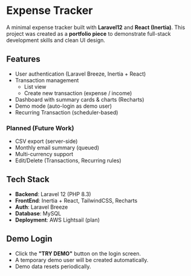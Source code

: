 # Expense Tracker

A minimal expense tracker built with **Laravel12** and **React (Inertia)**.
This project was created as a **portfolio piece** to demonstrate full-stack development skills and clean UI design.

## Features

- User authentication (Laravel Breeze, Inertia + React)
- Transaction management
  - List view
  - Create new transaction (expense / income)
- Dashboard with summary cards & charts (Recharts)
- Demo mode (auto-login as demo user)
- Recurring Transaction (scheduler-based)

### Planned (Future Work)
- CSV export (server-side)
- Monthly email summary (queued)
- Multi-currency support
- Edit/Delete (Transactions, Recurring rules)

## Tech Stack

- **Backend**: Laravel 12 (PHP 8.3)
- **FrontEnd**: Inertia + React, TailwindCSS, Recharts
- **Auth**: Laravel Breeze
- **Database**: MySQL
- **Deployment**: AWS Lightsail (plan)

## Demo Login
- Click the **"TRY DEMO"** button on the login screen.
- A temporary demo user will be created automatically.
- Demo data resets periodically.